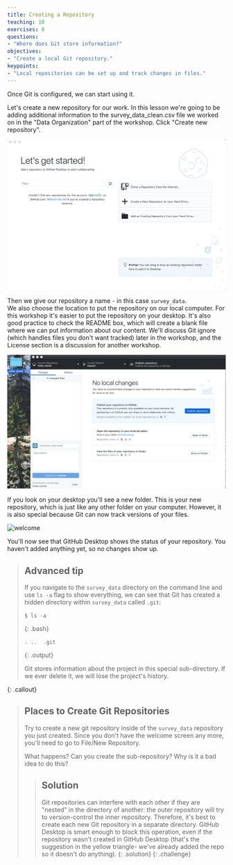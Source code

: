 ```yaml
---
title: Creating a Repository
teaching: 10
exercises: 0
questions:
- "Where does Git store information?"
objectives:
- "Create a local Git repository."
keypoints:
- "Local repositories can be set up and track changes in files."
---
```


Once Git is configured,
we can start using it.

Let's create a new repository for our work.  In this lesson we're going to be adding additional information
to the survey_data_clean.csv file we worked on in the "Data Organization" part of the workshop. Click 
"Create new repository".  

![welcome](../fig/GitDesktop4.PNG)

Then we give our repository a name - in this case `survey_data`.  
We also choose the location to put the repository on our local computer.  For this workshop it's easier to
put the repository on your desktop.  It's also good practice to check the README box, which will create a blank
file where we can put information about our content.  We'll discuss Git ignore (which handles files
you don't want tracked) later in the workshop, and the License section is a discussion for another workshop.  

![welcome](../fig/GitDesktop6.PNG)

If you look on your desktop you'll see a new folder.  This is your new repository, which is just like any other
folder on your computer.  However, it is also special because Git can now track versions of your files.

![welcome](../fig/GitDesktop7.PNG)


You'll now see that GitHub Desktop shows the status of your repository.  You haven't added anything yet,
so no changes show up.

> ## Advanced tip
> If you navigate to the `survey_data` directory on the command line
> and use `ls -a` flag to show everything,
> we can see that Git has created a hidden directory within `survey_data` called `.git`:
> 
> ~~~
> $ ls -a
> ~~~
> {: .bash}
> 
> ~~~
> .	..	.git
> ~~~
> {: .output}
>
> Git stores information about the project in this special sub-directory.
> If we ever delete it,
> we will lose the project's history.
>
{: .callout}

> ## Places to Create Git Repositories
>
> Try to create a new git repository inside of the `survey_data` repository you just created.
> Since you don't have the welcome screen any more, you'll need to go to File/New Repository.
>
> What happens?  Can you create the sub-repository? Why is it a bad idea to do this? 
>
> > ## Solution
> >
> > Git repositories can interfere with each other if they are "nested" in the
> > directory of another: the outer repository will try to version-control 
> > the inner repository. Therefore, it's best to create each new Git
> > repository in a separate directory. GitHub Desktop is smart enough to block this operation,
> > even if the repository wasn't created in GitHub Desktop (that's the suggestion in the yellow triangle-
> > we've already added the repo so it doesn't do anything).
> {: .solution}
{: .challenge}
